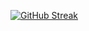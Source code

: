 [![GitHub Streak](https://github-readme-streak-stats.herokuapp.com/?user=RumitPatel)](https://git.io/streak-stats)
